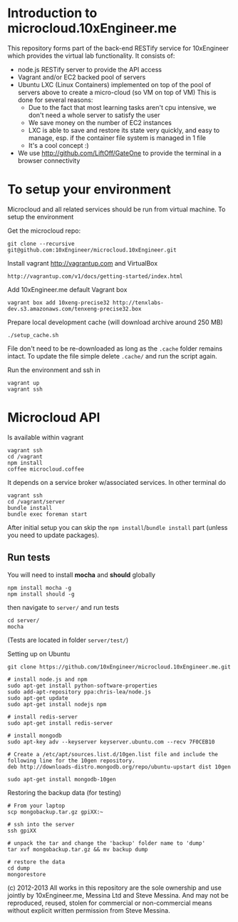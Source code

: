 Introduction to microcloud.10xEngineer.me
=========================================

This repository forms part of the back-end RESTify service for 10xEngineer which provides the virtual lab functionality.
It consists of:
- node.js RESTify server to provide the API access
- Vagrant and/or EC2 backed pool of servers
- Ubuntu LXC (Linux Containers) implemented on top of the pool of servers above to create a micro-cloud (so VM on top of VM)
    This is done for several reasons:
    - Due to the fact that most learning tasks aren't cpu intensive, we don't need a whole server to satisfy the user
    - We save money on the number of EC2 instances
    - LXC is able to save and restore its state very quickly, and easy to manage, esp. if the container file system is managed in 1 file
    - It's a cool concept :)
- We use http://github.com/LiftOff/GateOne to provide the terminal in a browser connectivity

To setup your environment
=========================

Microcloud and all related services should be run from virtual machine. To setup the environment

Get the microcloud repo:

    git clone --recursive git@github.com:10xEngineer/microcloud.10xEngineer.git

Install vagrant http://vagrantup.com and VirtualBox 
    
    http://vagrantup.com/v1/docs/getting-started/index.html

Add 10xEngineer.me default Vagrant box

    vagrant box add 10xeng-precise32 http://tenxlabs-dev.s3.amazonaws.com/tenxeng-precise32.box

Prepare local development cache (will download archive around 250 MB)

    ./setup_cache.sh

File don't need to be re-downloaded as long as the `.cache` folder remains intact. To update the file simple delete `.cache/` and run the script again.

Run the environment and ssh in

    vagrant up
    vagrant ssh

Microcloud API
==============

Is available within vagrant 

    vagrant ssh
    cd /vagrant
    npm install
    coffee microcloud.coffee

It depends on a service broker w/associated services. In other terminal do 

    vagrant ssh
    cd /vagrant/server
    bundle install
    bundle exec foreman start

After initial setup you can skip the `npm install`/`bundle install` part (unless you need to update packages).

## Run tests

You will need to install **mocha** and **should** globally 

	npm install mocha -g
	npm install should -g
		
then navigate to `server/` and run tests

	cd server/
	mocha
		
(Tests are located in folder `server/test/`)

Setting up on Ubuntu

	git clone https://github.com/10xEngineer/microcloud.10xEngineer.me.git

	# install node.js and npm
	sudo apt-get install python-software-properties
	sudo add-apt-repository ppa:chris-lea/node.js
	sudo apt-get update
	sudo apt-get install nodejs npm

	# install redis-server
	sudo apt-get install redis-server
	
	# install mongodb
	sudo apt-key adv --keyserver keyserver.ubuntu.com --recv 7F0CEB10
	
	# Create a /etc/apt/sources.list.d/10gen.list file and include the following line for the 10gen repository.
	deb http://downloads-distro.mongodb.org/repo/ubuntu-upstart dist 10gen
	
	sudo apt-get install mongodb-10gen
	
Restoring the backup data (for testing)
	
	# From your laptop 
	scp mongobackup.tar.gz gpiXX:~
	
	# ssh into the server 
	ssh gpiXX
	
	# unpack the tar and change the 'backup' folder name to 'dump'
	tar xvf mongobackup.tar.gz && mv backup dump
	
	# restore the data
	cd dump
	mongorestore
	
	
	
(c) 2012-2013 All works in this repository are the sole ownership and use jointly by 10xEngineer.me, Messina Ltd and Steve Messina.
And may not be reproduced, reused, stolen for commercial or non-commercial means without explicit written permission from Steve Messina.
